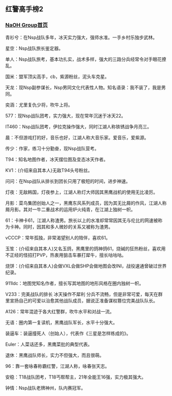 ## 红警高手榜2

### [NaOH Group首页](index.md)

青衫兮：在Nsp战队多年，冰天实力强大，强师水准。一手乡村乐独步武林。

星空：Nsp战队旅长鉴定器。

单人：Nsp战队旅考，基本功扎实，战术多样，强大的三路分兵经常令对手眼花撩乱。

国米：盟军顶尖高手，cb，紫源粉丝，泥头车克星。

天龙：现Nsp副参谋长，Nsp男同文化代表性人物。知名语录：我不装了，我是男同。

奕涵：尤里复仇少将，吹牛上将。

577：现Nsp战队团考，实力强大，现在常年沉迷于冰天22。

IT460：Nsp战队团考，伊拉克操作强大，同时江湖人称铁锈战争月亮三。

晨：不但游戏打的好，音乐也好，江湖人称大音乐家。爱音乐，爱紫源。

传少：作家，练习十分勤奋，现Nsp战队营考。

T94：知名地图作者，冰天摆位图及变态冰天作者。

KV1：(介绍来自其本人)无敌T94头号粉丝。

问问：在Nsp战队从排长到团长只用了极短的时间，进步神速。

灯夜：无敌韩国，灯夜参上，江湖人称灯大师因其黑鹰战机的使用无比凌厉。

月影：菜鸟集团创始人之一，黑鹰东风系列成员，因为其无比屑的作风，江湖人称屑月影。其对一牛二重战术的运用炉火纯青，在江湖上独树一帜。

61：卡神卡61，江湖人称渣男。旅长以上的水准却常常因其无与伦比的网速被称为卡神。同时，因其和多人微妙的关系又被称为渣男。

vCCCP：常年孤独，非常渴望别人的陪伴，喜欢61。

玉笙：(介绍来自其本人)又名玉鸽，黑鹰里的鸽神鸽61，烧碱的狂热粉丝，喜欢用不正经的怪招打PVP，热衷用狙击车暴打犀牛，擅长咕咕咕。

烧饼：(介绍来自其本人)会做VXL会做SHP会做地图会改INI，战役速通曾破过世界纪录。

911ldc：地图党知名作者，擅长写其地图的地形风格在圈内独树一帜。

V233：完美战队的排长 冰天操作不犀利 分兵不流畅，但是非常可爱，每天在群里宣扬自己的可爱以治愈其他战队成员，据说正准备谋权篡位完美战队队长。

A126：常年混迹于各大红警群，吹牛水平和对战一流。

无语：圈内第一复读机，黑鹰战队军长，水平十分强大。

装逼车：装逼撞死人（创始人），代表作《三星是怎样练成的》。

Euler：人菜话还多，黑鹰菜批的典型代表。

退休：黑鹰战队师长，实力不但强大，而且很萌。

96：靠一套咏春称霸红警，江湖人称，咏春张天志。

安稳：T18战队团考，T18丐帮帮主，21年全能王16强，实力极其强大。

钟情：Nsp战队老牌神州，队内赛冠军。
